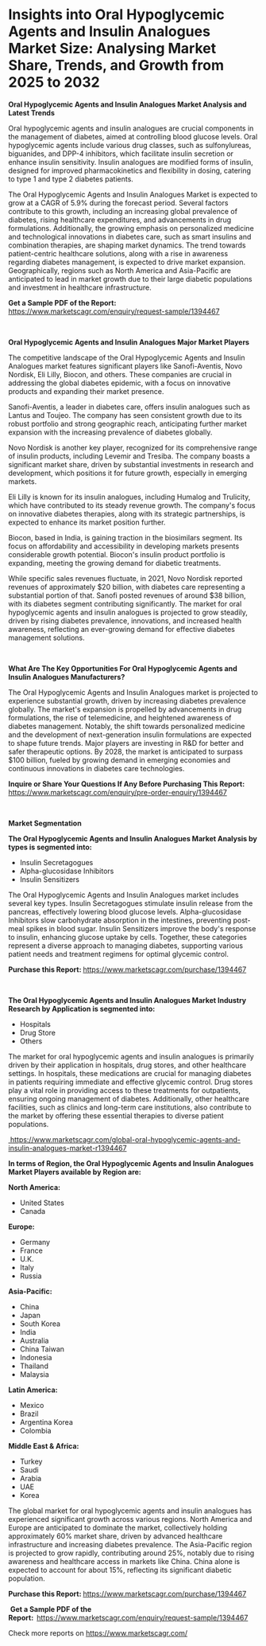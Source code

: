 <p><h1>Insights into Oral Hypoglycemic Agents and Insulin Analogues Market Size: Analysing Market Share, Trends, and Growth from 2025 to 2032</h1></p><p><strong>Oral Hypoglycemic Agents and Insulin Analogues Market Analysis and Latest Trends</strong></p>
<p><p>Oral hypoglycemic agents and insulin analogues are crucial components in the management of diabetes, aimed at controlling blood glucose levels. Oral hypoglycemic agents include various drug classes, such as sulfonylureas, biguanides, and DPP-4 inhibitors, which facilitate insulin secretion or enhance insulin sensitivity. Insulin analogues are modified forms of insulin, designed for improved pharmacokinetics and flexibility in dosing, catering to type 1 and type 2 diabetes patients.</p><p>The Oral Hypoglycemic Agents and Insulin Analogues Market is expected to grow at a CAGR of 5.9% during the forecast period. Several factors contribute to this growth, including an increasing global prevalence of diabetes, rising healthcare expenditures, and advancements in drug formulations. Additionally, the growing emphasis on personalized medicine and technological innovations in diabetes care, such as smart insulins and combination therapies, are shaping market dynamics. The trend towards patient-centric healthcare solutions, along with a rise in awareness regarding diabetes management, is expected to drive market expansion. Geographically, regions such as North America and Asia-Pacific are anticipated to lead in market growth due to their large diabetic populations and investment in healthcare infrastructure.</p></p>
<p><strong>Get a Sample PDF of the Report:&nbsp;</strong> <a href="https://www.marketscagr.com/enquiry/request-sample/1394467?utm_campaign=2998&utm_medium=2&utm_source=Github&utm_content=ia&utm_term=22032025&utm_id=oral-hypoglycemic-agents-and-insulin-analogues">https://www.marketscagr.com/enquiry/request-sample/1394467</a></p>
<p>&nbsp;</p>
<p><strong>Oral Hypoglycemic Agents and Insulin Analogues Major Market Players</strong></p>
<p><p>The competitive landscape of the Oral Hypoglycemic Agents and Insulin Analogues market features significant players like Sanofi-Aventis, Novo Nordisk, Eli Lilly, Biocon, and others. These companies are crucial in addressing the global diabetes epidemic, with a focus on innovative products and expanding their market presence.</p><p>Sanofi-Aventis, a leader in diabetes care, offers insulin analogues such as Lantus and Toujeo. The company has seen consistent growth due to its robust portfolio and strong geographic reach, anticipating further market expansion with the increasing prevalence of diabetes globally.</p><p>Novo Nordisk is another key player, recognized for its comprehensive range of insulin products, including Levemir and Tresiba. The company boasts a significant market share, driven by substantial investments in research and development, which positions it for future growth, especially in emerging markets.</p><p>Eli Lilly is known for its insulin analogues, including Humalog and Trulicity, which have contributed to its steady revenue growth. The company's focus on innovative diabetes therapies, along with its strategic partnerships, is expected to enhance its market position further.</p><p>Biocon, based in India, is gaining traction in the biosimilars segment. Its focus on affordability and accessibility in developing markets presents considerable growth potential. Biocon's insulin product portfolio is expanding, meeting the growing demand for diabetic treatments.</p><p>While specific sales revenues fluctuate, in 2021, Novo Nordisk reported revenues of approximately $20 billion, with diabetes care representing a substantial portion of that. Sanofi posted revenues of around $38 billion, with its diabetes segment contributing significantly. The market for oral hypoglycemic agents and insulin analogues is projected to grow steadily, driven by rising diabetes prevalence, innovations, and increased health awareness, reflecting an ever-growing demand for effective diabetes management solutions.</p></p>
<p>&nbsp;</p>
<p><strong>What Are The Key Opportunities For Oral Hypoglycemic Agents and Insulin Analogues Manufacturers?</strong></p>
<p><p>The Oral Hypoglycemic Agents and Insulin Analogues market is projected to experience substantial growth, driven by increasing diabetes prevalence globally. The market's expansion is propelled by advancements in drug formulations, the rise of telemedicine, and heightened awareness of diabetes management. Notably, the shift towards personalized medicine and the development of next-generation insulin formulations are expected to shape future trends. Major players are investing in R&D for better and safer therapeutic options. By 2028, the market is anticipated to surpass $100 billion, fueled by growing demand in emerging economies and continuous innovations in diabetes care technologies.</p></p>
<p><strong>Inquire or Share Your Questions If Any Before Purchasing This Report:</strong> <a href="https://www.marketscagr.com/enquiry/pre-order-enquiry/1394467?utm_campaign=2998&utm_medium=2&utm_source=Github&utm_content=ia&utm_term=22032025&utm_id=oral-hypoglycemic-agents-and-insulin-analogues">https://www.marketscagr.com/enquiry/pre-order-enquiry/1394467</a></p>
<p>&nbsp;</p>
<p><strong>Market Segmentation</strong></p>
<p><strong>The Oral Hypoglycemic Agents and Insulin Analogues Market Analysis by types is segmented into:</strong></p>
<p><ul><li>Insulin Secretagogues</li><li>Alpha-glucosidase Inhibitors</li><li>Insulin Sensitizers</li></ul></p>
<p><p>The Oral Hypoglycemic Agents and Insulin Analogues market includes several key types. Insulin Secretagogues stimulate insulin release from the pancreas, effectively lowering blood glucose levels. Alpha-glucosidase Inhibitors slow carbohydrate absorption in the intestines, preventing post-meal spikes in blood sugar. Insulin Sensitizers improve the body's response to insulin, enhancing glucose uptake by cells. Together, these categories represent a diverse approach to managing diabetes, supporting various patient needs and treatment regimens for optimal glycemic control.</p></p>
<p><strong>Purchase this Report:&nbsp;</strong><a href="https://www.marketscagr.com/purchase/1394467?utm_campaign=2998&utm_medium=2&utm_source=Github&utm_content=ia&utm_term=22032025&utm_id=oral-hypoglycemic-agents-and-insulin-analogues">https://www.marketscagr.com/purchase/1394467</a></p>
<p>&nbsp;</p>
<p><strong>The Oral Hypoglycemic Agents and Insulin Analogues Market Industry Research by Application is segmented into:</strong></p>
<p><ul><li>Hospitals</li><li>Drug Store</li><li>Others</li></ul></p>
<p><p>The market for oral hypoglycemic agents and insulin analogues is primarily driven by their application in hospitals, drug stores, and other healthcare settings. In hospitals, these medications are crucial for managing diabetes in patients requiring immediate and effective glycemic control. Drug stores play a vital role in providing access to these treatments for outpatients, ensuring ongoing management of diabetes. Additionally, other healthcare facilities, such as clinics and long-term care institutions, also contribute to the market by offering these essential therapies to diverse patient populations.</p></p>
<p><a href="https://www.marketscagr.com/global-oral-hypoglycemic-agents-and-insulin-analogues-market-r1394467?utm_campaign=2998&utm_medium=2&utm_source=Github&utm_content=ia&utm_term=22032025&utm_id=oral-hypoglycemic-agents-and-insulin-analogues">&nbsp;https://www.marketscagr.com/global-oral-hypoglycemic-agents-and-insulin-analogues-market-r1394467</a></p>
<p><strong>In terms of Region, the Oral Hypoglycemic Agents and Insulin Analogues Market Players available by Region are:</strong></p>
<p>
    <p> <strong> North America: </strong>
        <ul>
            <li>United States</li>
            <li>Canada</li>
        </ul>
        </p> 
    <p> <strong> Europe: </strong>
        <ul>
            <li>Germany</li>
            <li>France</li>
            <li>U.K.</li>
            <li>Italy</li>
            <li>Russia</li>
        </ul>
        </p> 
    <p> <strong> Asia-Pacific: </strong>
        <ul>
            <li>China</li>
            <li>Japan</li>
            <li>South Korea</li>
            <li>India</li>
            <li>Australia</li>
            <li>China Taiwan</li>
            <li>Indonesia</li>
            <li>Thailand</li>
            <li>Malaysia</li>
        </ul>
        </p> 
    <p> <strong> Latin America: </strong>
        <ul>
            <li>Mexico</li>
            <li>Brazil</li>
            <li>Argentina Korea</li>
            <li>Colombia</li>
        </ul>
        </p> 
    <p> <strong> Middle East & Africa: </strong>
        <ul>
            <li>Turkey</li>
            <li>Saudi</li>
            <li>Arabia</li>
            <li>UAE</li>
            <li>Korea</li>
        </ul>
    </p>
    </p>
<p><p>The global market for oral hypoglycemic agents and insulin analogues has experienced significant growth across various regions. North America and Europe are anticipated to dominate the market, collectively holding approximately 60% market share, driven by advanced healthcare infrastructure and increasing diabetes prevalence. The Asia-Pacific region is projected to grow rapidly, contributing around 25%, notably due to rising awareness and healthcare access in markets like China. China alone is expected to account for about 15%, reflecting its significant diabetic population.</p></p>
<p><strong>Purchase this Report: </strong><a href="https://www.marketscagr.com/purchase/1394467?utm_campaign=2998&utm_medium=2&utm_source=Github&utm_content=ia&utm_term=22032025&utm_id=oral-hypoglycemic-agents-and-insulin-analogues">https://www.marketscagr.com/purchase/1394467</a></p>
<p>&nbsp;<strong>Get a Sample PDF of the Report:&nbsp;&nbsp;</strong><a href="https://www.marketscagr.com/enquiry/request-sample/1394467?utm_campaign=2998&utm_medium=2&utm_source=Github&utm_content=ia&utm_term=22032025&utm_id=oral-hypoglycemic-agents-and-insulin-analogues">https://www.marketscagr.com/enquiry/request-sample/1394467</a></p>
<p><strong></strong></p>
<p>Check more reports on <a href="https://www.marketscagr.com/?utm_campaign=2998&utm_medium=2&utm_source=Github&utm_content=ia&utm_term=22032025&utm_id=oral-hypoglycemic-agents-and-insulin-analogues">https://www.marketscagr.com/</a></p>